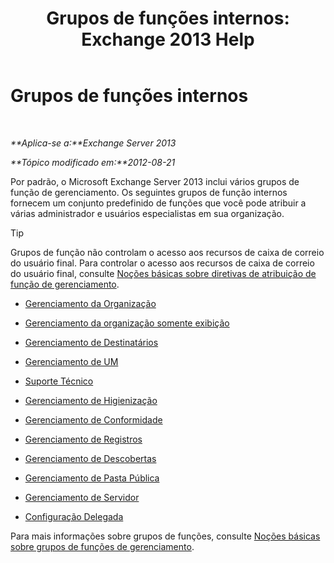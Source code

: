 ﻿---
title: 'Grupos de funções internos: Exchange 2013 Help'
TOCTitle: Grupos de funções internos
ms:assetid: f786b88a-8263-4475-a3c5-104fbb322ec5
ms:mtpsurl: https://technet.microsoft.com/pt-br/library/Dd351266(v=EXCHG.150)
ms:contentKeyID: 50487018
ms.date: 05/22/2018
mtps_version: v=EXCHG.150
ms.translationtype: MT
---

# Grupos de funções internos

 

_**Aplica-se a:**Exchange Server 2013_

_**Tópico modificado em:**2012-08-21_

Por padrão, o Microsoft Exchange Server 2013 inclui vários grupos de função de gerenciamento. Os seguintes grupos de função internos fornecem um conjunto predefinido de funções que você pode atribuir a várias administrador e usuários especialistas em sua organização.


> [!TIP]
> Grupos de função não controlam o acesso aos recursos de caixa de correio do usuário final. Para controlar o acesso aos recursos de caixa de correio do usuário final, consulte <A href="understanding-management-role-assignment-policies-exchange-2013-help.md">Noções básicas sobre diretivas de atribuição de função de gerenciamento</A>.



  - [Gerenciamento da Organização](organization-management-exchange-2013-help.md)

  - [Gerenciamento da organização somente exibição](view-only-organization-management-exchange-2013-help.md)

  - [Gerenciamento de Destinatários](recipient-management-exchange-2013-help.md)

  - [Gerenciamento de UM](um-management-exchange-2013-help.md)

  - [Suporte Técnico](help-desk-exchange-2013-help.md)

  - [Gerenciamento de Higienização](hygiene-management-exchange-2013-help.md)

  - [Gerenciamento de Conformidade](compliance-management-exchange-2013-help.md)

  - [Gerenciamento de Registros](records-management-exchange-2013-help.md)

  - [Gerenciamento de Descobertas](discovery-management-exchange-2013-help.md)

  - [Gerenciamento de Pasta Pública](public-folder-management-exchange-2013-help.md)

  - [Gerenciamento de Servidor](server-management-exchange-2013-help.md)

  - [Configuração Delegada](delegated-setup-exchange-2013-help.md)

Para mais informações sobre grupos de funções, consulte [Noções básicas sobre grupos de funções de gerenciamento](understanding-management-role-groups-exchange-2013-help.md).

